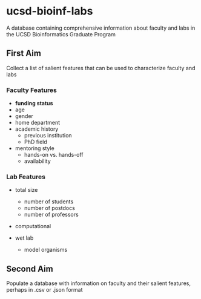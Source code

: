 # ucsd-bioinf-labs
A database containing comprehensive information about faculty and labs in the UCSD Bioinformatics Graduate Program

## First Aim
Collect a list of salient features that can be used to characterize faculty and labs

### Faculty Features
- **funding status**
- age
- gender
- home department
- academic history
  - previous institution
  - PhD field
- mentoring style
  - hands-on vs. hands-off
  - availability

### Lab Features
- total size
  - number of students
  - number of postdocs
  - number of professors

- computational

- wet lab
  - model organisms

## Second Aim
Populate a database with information on faculty and their salient features, perhaps in .csv or .json format
